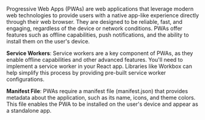 Progressive Web Apps (PWAs) are web applications that leverage modern web technologies to provide users with a native app-like experience directly through their web browser. They are designed to be reliable, fast, and engaging, regardless of the device or network conditions. PWAs offer features such as offline capabilities, push notifications, and the ability to install them on the user's device.

**Service Workers**: Service workers are a key component of PWAs, as they enable offline capabilities and other advanced features. You'll need to implement a service worker in your React app. Libraries like Workbox can help simplify this process by providing pre-built service worker configurations.

**Manifest File**: PWAs require a manifest file (manifest.json) that provides metadata about the application, such as its name, icons, and theme colors. This file enables the PWA to be installed on the user's device and appear as a standalone app.
